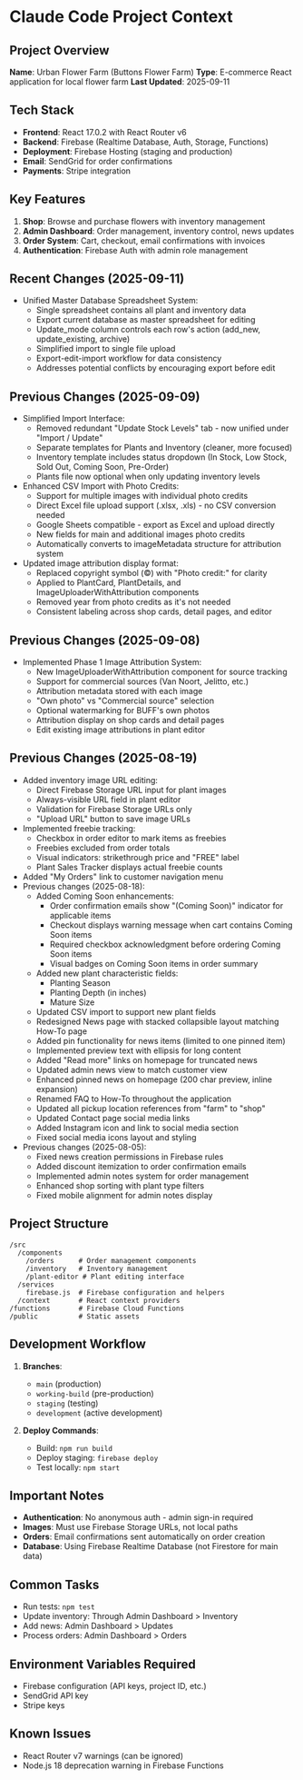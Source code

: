 # Claude Code Project Context

## Project Overview
**Name**: Urban Flower Farm (Buttons Flower Farm)
**Type**: E-commerce React application for local flower farm
**Last Updated**: 2025-09-11

## Tech Stack
- **Frontend**: React 17.0.2 with React Router v6
- **Backend**: Firebase (Realtime Database, Auth, Storage, Functions)
- **Deployment**: Firebase Hosting (staging and production)
- **Email**: SendGrid for order confirmations
- **Payments**: Stripe integration

## Key Features
1. **Shop**: Browse and purchase flowers with inventory management
2. **Admin Dashboard**: Order management, inventory control, news updates
3. **Order System**: Cart, checkout, email confirmations with invoices
4. **Authentication**: Firebase Auth with admin role management

## Recent Changes (2025-09-11)
- Unified Master Database Spreadsheet System:
  - Single spreadsheet contains all plant and inventory data
  - Export current database as master spreadsheet for editing
  - Update_mode column controls each row's action (add_new, update_existing, archive)
  - Simplified import to single file upload
  - Export-edit-import workflow for data consistency
  - Addresses potential conflicts by encouraging export before edit

## Previous Changes (2025-09-09)
- Simplified Import Interface:
  - Removed redundant "Update Stock Levels" tab - now unified under "Import / Update"
  - Separate templates for Plants and Inventory (cleaner, more focused)
  - Inventory template includes status dropdown (In Stock, Low Stock, Sold Out, Coming Soon, Pre-Order)
  - Plants file now optional when only updating inventory levels
- Enhanced CSV Import with Photo Credits:
  - Support for multiple images with individual photo credits
  - Direct Excel file upload support (.xlsx, .xls) - no CSV conversion needed
  - Google Sheets compatible - export as Excel and upload directly
  - New fields for main and additional images photo credits
  - Automatically converts to imageMetadata structure for attribution system
- Updated image attribution display format:
  - Replaced copyright symbol (©) with "Photo credit:" for clarity
  - Applied to PlantCard, PlantDetails, and ImageUploaderWithAttribution components
  - Removed year from photo credits as it's not needed
  - Consistent labeling across shop cards, detail pages, and editor

## Previous Changes (2025-09-08)
- Implemented Phase 1 Image Attribution System:
  - New ImageUploaderWithAttribution component for source tracking
  - Support for commercial sources (Van Noort, Jelitto, etc.)
  - Attribution metadata stored with each image
  - "Own photo" vs "Commercial source" selection
  - Optional watermarking for BUFF's own photos
  - Attribution display on shop cards and detail pages
  - Edit existing image attributions in plant editor

## Previous Changes (2025-08-19)
- Added inventory image URL editing:
  - Direct Firebase Storage URL input for plant images
  - Always-visible URL field in plant editor
  - Validation for Firebase Storage URLs only
  - "Upload URL" button to save image URLs
- Implemented freebie tracking:
  - Checkbox in order editor to mark items as freebies
  - Freebies excluded from order totals
  - Visual indicators: strikethrough price and "FREE" label
  - Plant Sales Tracker displays actual freebie counts
- Added "My Orders" link to customer navigation menu
- Previous changes (2025-08-18):
  - Added Coming Soon enhancements:
    - Order confirmation emails show "(Coming Soon)" indicator for applicable items
    - Checkout displays warning message when cart contains Coming Soon items
    - Required checkbox acknowledgment before ordering Coming Soon items
    - Visual badges on Coming Soon items in order summary
  - Added new plant characteristic fields:
    - Planting Season
    - Planting Depth (in inches)
    - Mature Size
  - Updated CSV import to support new plant fields
  - Redesigned News page with stacked collapsible layout matching How-To page
  - Added pin functionality for news items (limited to one pinned item)
  - Implemented preview text with ellipsis for long content
  - Added "Read more" links on homepage for truncated news
  - Updated admin news view to match customer view
  - Enhanced pinned news on homepage (200 char preview, inline expansion)
  - Renamed FAQ to How-To throughout the application
  - Updated all pickup location references from "farm" to "shop"
  - Updated Contact page social media links
  - Added Instagram icon and link to social media section
  - Fixed social media icons layout and styling
- Previous changes (2025-08-05):
  - Fixed news creation permissions in Firebase rules
  - Added discount itemization to order confirmation emails
  - Implemented admin notes system for order management
  - Enhanced shop sorting with plant type filters
  - Fixed mobile alignment for admin notes display

## Project Structure
```
/src
  /components
    /orders      # Order management components
    /inventory   # Inventory management
    /plant-editor # Plant editing interface
  /services
    firebase.js  # Firebase configuration and helpers
  /context       # React context providers
/functions       # Firebase Cloud Functions
/public          # Static assets
```

## Development Workflow
1. **Branches**: 
   - `main` (production)
   - `working-build` (pre-production)
   - `staging` (testing)
   - `development` (active development)

2. **Deploy Commands**:
   - Build: `npm run build`
   - Deploy staging: `firebase deploy`
   - Test locally: `npm start`

## Important Notes
- **Authentication**: No anonymous auth - admin sign-in required
- **Images**: Must use Firebase Storage URLs, not local paths
- **Orders**: Email confirmations sent automatically on order creation
- **Database**: Using Firebase Realtime Database (not Firestore for main data)

## Common Tasks
- Run tests: `npm test`
- Update inventory: Through Admin Dashboard > Inventory
- Add news: Admin Dashboard > Updates
- Process orders: Admin Dashboard > Orders

## Environment Variables Required
- Firebase configuration (API keys, project ID, etc.)
- SendGrid API key
- Stripe keys

## Known Issues
- React Router v7 warnings (can be ignored)
- Node.js 18 deprecation warning in Firebase Functions